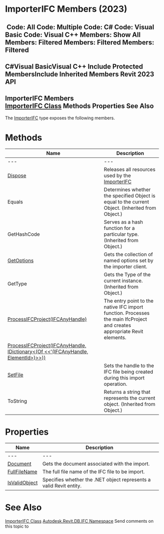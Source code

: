# ImporterIFC Members (2023)

﻿
 Code: All Code: Multiple Code: C# Code: Visual Basic Code: Visual C++  Members: Show All Members: Filtered Members: Filtered Members: Filtered   
---  
C#Visual BasicVisual C++
Include Protected MembersInclude Inherited Members
Revit 2023 API  
---  
ImporterIFC Members  
[ImporterIFC Class](87327a4b-94fd-5a21-df33-9beb1921cb4d.md "ImporterIFC Class") Methods Properties See Also  
---  
The [ImporterIFC](87327a4b-94fd-5a21-df33-9beb1921cb4d.md "ImporterIFC Class") type exposes the following members.
# Methods
| Name | Description |
| --- | --- |
| --- | --- | --- |
| [Dispose](590b60e1-fe30-0664-3efb-f204708c8821.md "Dispose Method") | Releases all resources used by the [ImporterIFC](87327a4b-94fd-5a21-df33-9beb1921cb4d.md "ImporterIFC Class") |
| Equals | Determines whether the specified Object is equal to the current Object. (Inherited from Object.) |
| GetHashCode | Serves as a hash function for a particular type.  (Inherited from Object.) |
| [GetOptions](86a8602c-c23f-0170-33b6-04a6e53a8d54.md "GetOptions Method") | Gets the collection of named options set by the importer client. |
| GetType | Gets the Type of the current instance. (Inherited from Object.) |
| [ProcessIFCProject(IFCAnyHandle)](5c81eabb-0622-f97b-fe4c-8fae55f6ff68.md "ProcessIFCProject Method \(IFCAnyHandle\)") | The entry point to the native IFC import function. Processes the main IfcProject and creates appropriate Revit elements. |
| [ProcessIFCProject(IFCAnyHandle, IDictionary<(Of <<'(IFCAnyHandle, ElementId>)>>))](bf0ee7d6-d33b-d6a6-993d-f69d3dc583a6.md "ProcessIFCProject Method \(IFCAnyHandle, IDictionary\(IFCAnyHandle, ElementId\)\)") |
| [SetFile](4b33d4c1-a06b-400d-7ecc-d3b24b3413aa.md "SetFile Method") | Sets the handle to the IFC file being created during this import operation. |
| ToString | Returns a string that represents the current object. (Inherited from Object.) |

# Properties
| Name | Description |
| --- | --- |
| --- | --- | --- |
| [Document](5b2ccc42-7130-5d2c-38e8-b6e84a290b35.md "Document Property") | Gets the document associated with the import. |
| [FullFileName](ad440967-6daf-bb3e-6066-9ceccee0bab3.md "FullFileName Property") | The full file name of the IFC file to be import. |
| [IsValidObject](3520bb7b-fd72-99d9-358a-79fd63ab80e9.md "IsValidObject Property") | Specifies whether the .NET object represents a valid Revit entity. |

# See Also
[ImporterIFC Class](87327a4b-94fd-5a21-df33-9beb1921cb4d.md "ImporterIFC Class")
[Autodesk.Revit.DB.IFC Namespace](b823fafb-1ba1-896b-4097-142c2817ce74.md "Autodesk.Revit.DB.IFC Namespace")
Send comments on this topic to 